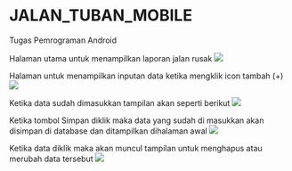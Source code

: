 # JALAN_TUBAN_MOBILE
 Tugas Pemrograman Android

Halaman utama untuk menampilkan laporan jalan rusak
<img src="https://github.com/MAbdulAziz0122/Tuban_Mobile_Road/blob/master/home.jpeg" >

Halaman untuk menampilkan inputan data ketika mengklik icon tambah (+)
<img src="https://github.com/MAbdulAziz0122/Tuban_Mobile_Road/blob/master/add.jpeg" >

Ketika data sudah dimasukkan tampilan akan seperti berikut 
<img src="https://github.com/MAbdulAziz0122/Tuban_Mobile_Road/blob/master/add2.jpeg" >

Ketika tombol Simpan diklik maka data yang sudah di masukkan akan disimpan di database dan ditampilkan dihalaman awal
<img src="https://github.com/MAbdulAziz0122/Tuban_Mobile_Road/blob/master/frag2.jpeg" >

Ketika data diklik maka akan muncul tampilan untuk menghapus atau merubah data tersebut
<img src="https://github.com/MAbdulAziz0122/Tuban_Mobile_Road/blob/master/update.jpeg" >
